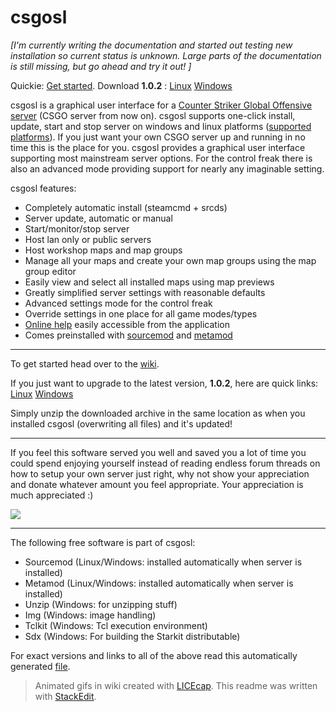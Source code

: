 # csgosl

*[I'm currently writing the documentation and started out testing new installation so current status is unknown. Large parts of the documentation is still missing, but go ahead and try it out! ]*

Quickie: [Get started](https://github.com/lenosisnickerboa/csgosl/wiki). Download **1.0.2** : [Linux](https://github.com/lenosisnickerboa/csgosl/releases/download/v1.0.2/csgosl-linux.zip) [Windows](https://github.com/lenosisnickerboa/csgosl/releases/download/v1.0.2/csgosl-windows.zip)

csgosl is a graphical user interface for a [Counter Striker Global Offensive server](https://developer.valvesoftware.com/wiki/Counter-Strike:_Global_Offensive_Dedicated_Servers) (CSGO server from now on).  csgosl supports one-click install, update, start and stop server on windows and linux platforms ([supported platforms](https://github.com/lenosisnickerboa/csgosl/wiki/Platform-support)). If you just want your own CSGO server up and running in no time this is the place for you. csgosl provides a graphical user interface supporting most mainstream server options. For the control freak there is also an advanced mode providing support for nearly any imaginable setting.

csgosl features:

* Completely automatic install (steamcmd + srcds)
* Server update, automatic or manual
* Start/monitor/stop server
* Host lan only or public servers
* Host workshop maps and map groups 
* Manage all your maps and create your own map groups using the map group editor
* Easily view and select all installed maps using map previews
* Greatly simplified server settings with reasonable defaults 
* Advanced settings mode for the control freak
* Override settings in one place for all game modes/types
* [Online help](https://github.com/lenosisnickerboa/csgosl/wiki/csgosl-online-help) easily accessible from the application
* Comes preinstalled with [sourcemod](https://www.sourcemod.net/) and [metamod](https://www.metamodsource.net/)


----------

To get started head over to the [wiki](https://github.com/lenosisnickerboa/csgosl/wiki).

If you just want to upgrade to the latest version, **1.0.2**, here are quick links: [Linux](https://github.com/lenosisnickerboa/csgosl/releases/download/v1.0.2/csgosl-linux.zip) [Windows](https://github.com/lenosisnickerboa/csgosl/releases/download/v1.0.2/csgosl-windows.zip)

Simply unzip the downloaded archive in the same location as when you installed csgosl (overwriting all files) and it's updated!

----------


If you feel this software served you well and saved  you a lot of time you could spend enjoying yourself instead of reading endless forum threads on how to setup your own server just right, why not show your appreciation and donate whatever amount you feel appropriate. Your appreciation is much appreciated :)

[![](https://camo.githubusercontent.com/f896f7d176663a1559376bb56aac4bdbbbe85ed1/68747470733a2f2f7777772e70617970616c6f626a656374732e636f6d2f656e5f55532f692f62746e2f62746e5f646f6e61746543435f4c472e676966)](https://www.paypal.com/cgi-bin/webscr?cmd=_s-xclick&hosted_button_id=NESCKT8B4C638)


----------

The following free software is part of csgosl:

 - Sourcemod (Linux/Windows: installed automatically when server is installed)
 - Metamod (Linux/Windows: installed automatically when server is installed)
 - Unzip (Windows: for unzipping stuff)
 - Img (Windows: image handling)
 - Tclkit (Windows: Tcl execution environment)
 - Sdx (Windows: For building the Starkit distributable)

For exact versions and links to all of the above read this automatically generated [file](https://github.com/lenosisnickerboa/csgosl/blob/master/src/contribs.tcl).

> Animated gifs in wiki created with [LICEcap](http://www.cockos.com/licecap/).
> This readme was written with [StackEdit](https://stackedit.io/).